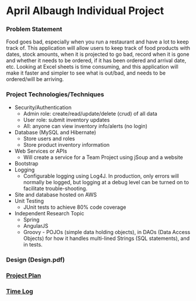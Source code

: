 # April Albaugh Individual Project 

### Problem Statement

Food goes bad, especially when you run a restaurant and have a lot to keep track of. 
This application will allow users to keep track of food products with dates, 
stock amounts, when it is projected to go bad, record when it is gone and whether it 
needs to be ordered, if it has been ordered and arrival date, etc. Looking at Excel 
sheets is time consuming, and this application will make it faster and simpler to see 
what is out/bad, and needs to be ordered/will be arriving.


### Project Technologies/Techniques 

* Security/Authentication
  * Admin role: create/read/update/delete (crud) of all data
  * User role: submit inventory updates
  * All: anyone can view inventory info/alerts (no login)
* Database (MySQL and Hibernate)
  * Store users and roles
  * Store product inventory information
* Web Services or APIs
  * Will create a service for a Team Project using jSoup and a website
* Bootstrap
* Logging
  * Configurable logging using Log4J. In production, only errors will normally be logged, 
    but logging at a debug level can be turned on to facilitate trouble-shooting. 
* Site and database hosted on AWS
* Unit Testing
  * JUnit tests to achieve 80% code coverage
* Independent Research Topic
  * Spring
  * AngularJS
  * Groovy - POJOs (simple data holding objects), in DAOs (Data Access Objects) for how 
    it handles multi-lined Strings (SQL statements), and in tests.

### Design (Design.pdf)

### [Project Plan](ProjectPlan.md)

### [Time Log](TimeLog.md)
